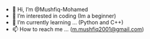 
- 👋 Hi, I’m @Mushfiq-Mohamed
- 👀 I’m interested in coding (Im a beginner)
- 🌱 I’m currently learning ... (Python and C++)
- 📫 How to reach me ... (m.mushfiq2001@gmail.com)


